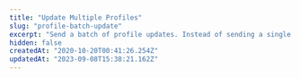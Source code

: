 ```yaml
---
title: "Update Multiple Profiles"
slug: "profile-batch-update"
excerpt: "Send a batch of profile updates. Instead of sending a single JSON object as the data query parameter, send a JSON list of objects as the data parameter of an application/json POST or GET request body"
hidden: false
createdAt: "2020-10-20T00:41:26.254Z"
updatedAt: "2023-09-08T15:38:21.162Z"
---
```


